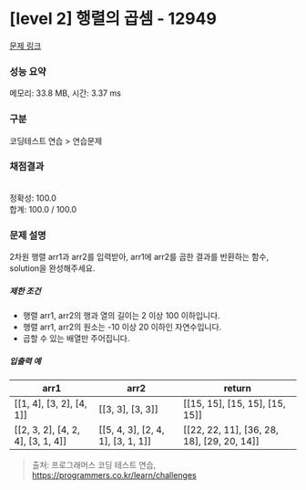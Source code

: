 # [level 2] 행렬의 곱셈 - 12949 

[문제 링크](https://school.programmers.co.kr/learn/courses/30/lessons/12949) 

### 성능 요약

메모리: 33.8 MB, 시간: 3.37 ms

### 구분

코딩테스트 연습 > 연습문제

### 채점결과

<br/>정확성: 100.0<br/>합계: 100.0 / 100.0

### 문제 설명

<p style="user-select: auto;">2차원 행렬 arr1과 arr2를 입력받아, arr1에 arr2를 곱한 결과를 반환하는 함수, solution을 완성해주세요.</p>

<h5 style="user-select: auto;">제한 조건</h5>

<ul style="user-select: auto;">
<li style="user-select: auto;">행렬 arr1, arr2의 행과 열의 길이는 2 이상 100 이하입니다.</li>
<li style="user-select: auto;">행렬 arr1, arr2의 원소는 -10 이상 20 이하인 자연수입니다.</li>
<li style="user-select: auto;">곱할 수 있는 배열만 주어집니다.</li>
</ul>

<h5 style="user-select: auto;">입출력 예</h5>
<table class="table" style="user-select: auto;">
        <thead style="user-select: auto;"><tr style="user-select: auto;">
<th style="user-select: auto;">arr1</th>
<th style="user-select: auto;">arr2</th>
<th style="user-select: auto;">return</th>
</tr>
</thead>
        <tbody style="user-select: auto;"><tr style="user-select: auto;">
<td style="user-select: auto;">[[1, 4], [3, 2], [4, 1]]</td>
<td style="user-select: auto;">[[3, 3], [3, 3]]</td>
<td style="user-select: auto;">[[15, 15], [15, 15], [15, 15]]</td>
</tr>
<tr style="user-select: auto;">
<td style="user-select: auto;">[[2, 3, 2], [4, 2, 4], [3, 1, 4]]</td>
<td style="user-select: auto;">[[5, 4, 3], [2, 4, 1], [3, 1, 1]]</td>
<td style="user-select: auto;">[[22, 22, 11], [36, 28, 18], [29, 20, 14]]</td>
</tr>
</tbody>
      </table>

> 출처: 프로그래머스 코딩 테스트 연습, https://programmers.co.kr/learn/challenges